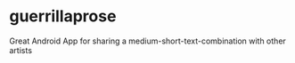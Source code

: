 guerrillaprose
==============

Great Android App for sharing a medium-short-text-combination with other artists
